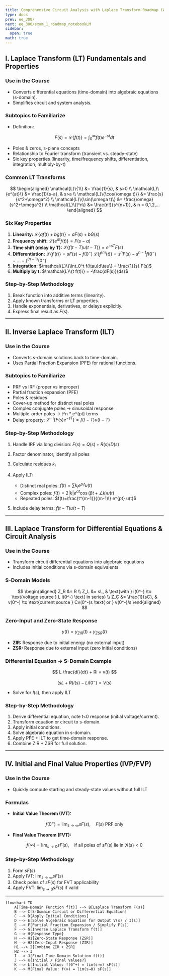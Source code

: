 ```yaml
---
title: Comprehensive Circuit Analysis with Laplace Transform Roadmap (With Equations)
type: docs
prev: ee_300/
next: ee_300/exam_1_roadmap_notebookLM
sidebar:
  open: true
math: true
---
```


## I. Laplace Transform (LT) Fundamentals and Properties

### Use in the Course

* Converts differential equations (time-domain) into algebraic equations (s-domain).
* Simplifies circuit and system analysis.

### Subtopics to Familiarize

* Definition:

$$
F(s) = \mathcal{L}\{f(t)\} = \int_0^\infty f(t)e^{-st} dt
$$

* Poles & zeros, s-plane concepts
* Relationship to Fourier transform (transient vs. steady-state)
* Six key properties (linearity, time/frequency shifts, differentiation, integration, multiply-by-t)

### Common LT Transforms

$$
\begin{aligned}
\mathcal{L}\{1\} &= \frac{1}{s}, & s>0 \\
\mathcal{L}\{e^{at}\} &= \frac{1}{s-a}, & s>a \\
\mathcal{L}\{\cos(\omega t)\} &= \frac{s}{s^2+\omega^2} \\
\mathcal{L}\{\sin(\omega t)\} &= \frac{\omega}{s^2+\omega^2} \\
\mathcal{L}\{t^n\} &= \frac{n!}{s^{n+1}}, & n = 0,1,2,...
\end{aligned}
$$

### Six Key Properties

1. **Linearity:** $\mathcal{L}\{af(t)+bg(t)\} = aF(s)+bG(s)$
2. **Frequency shift:** $\mathcal{L}\{e^{at}f(t)\} = F(s-a)$
3. **Time shift (delay by T):** $\mathcal{L}\{f(t-T)u(t-T)\} = e^{-sT}F(s)$
4. **Differentiation:**
   $\mathcal{L}\{f'(t)\} = sF(s)-f(0^-)$
   $\mathcal{L}\{f^{(n)}(t)\} = s^n F(s)-s^{n-1}f(0^-)-...-f^{(n-1)}(0^-)$
5. **Integration:** $\mathcal{L}\{\int_0^t f(\tau)d\tau\} = \frac{1}{s} F(s)$
6. **Multiply by t:** $\mathcal{L}\{t f(t)\} = -\frac{dF(s)}{ds}$

### Step-by-Step Methodology

1. Break function into additive terms (linearity).
2. Apply known transforms or LT properties.
3. Handle exponentials, derivatives, or delays explicitly.
4. Express final result as $F(s)$.

---

## II. Inverse Laplace Transform (ILT)

### Use in the Course

* Converts $s$-domain solutions back to time-domain.
* Uses Partial Fraction Expansion (PFE) for rational functions.

### Subtopics to Familiarize

* PRF vs IRF (proper vs improper)
* Partial fraction expansion (PFE)
* Poles & residues
* Cover-up method for distinct real poles
* Complex conjugate poles → sinusoidal response
* Multiple-order poles → t^n \* e^{pt} terms
* Delay property: $\mathcal{L}^{-1}\{F(s)e^{-sT}\} = f(t-T)u(t-T)$

### Step-by-Step Methodology

1. Handle IRF via long division: $F(s) = Q(s) + R(s)/D(s)$
2. Factor denominator, identify all poles
3. Calculate residues $k_i$
4. Apply ILT:

   * Distinct real poles: $f(t)=\sum k_i e^{p_i t}u(t)$
   * Complex poles: $f(t)=2|k| e^{\alpha t} \cos(\beta t+\angle k) u(t)$
   * Repeated poles: $f(t)=\frac{t^{m-1}}{(m-1)!} e^{pt} u(t)$
5. Include delay terms: $f(t-T) u(t-T)$

---

## III. Laplace Transform for Differential Equations & Circuit Analysis

### Use in the Course

* Transform circuit differential equations into algebraic equations
* Includes initial conditions via s-domain equivalents

### S-Domain Models

$$
\begin{aligned}
Z_R &= R \\
Z_L &= sL, & \text{with } i(0^-) \to \text{voltage source } L i(0^-) \text{ in series} \\
Z_C &= \frac{1}{sC}, & v(0^-) \to \text{current source } Cv(0^-)s \text{ or } v(0^-)/s
\end{aligned}
$$

### Zero-Input and Zero-State Response

$$
y(t) = y_{ZIR}(t) + y_{ZSR}(t)
$$

* **ZIR:** Response due to initial energy (no external input)
* **ZSR:** Response due to external input (zero initial conditions)

### Differential Equation → S-Domain Example

$$
L \frac{di}{dt} + Ri = v(t)
$$

$$
(sL+R) I(s) - L i(0^-) = V(s)
$$

* Solve for $I(s)$, then apply ILT

### Step-by-Step Methodology

1. Derive differential equation, note t<0 response (initial voltage/current).
2. Transform equation or circuit to s-domain.
3. Apply initial conditions.
4. Solve algebraic equation in s-domain.
5. Apply PFE + ILT to get time-domain response.
6. Combine ZIR + ZSR for full solution.

---

## IV. Initial and Final Value Properties (IVP/FVP)

### Use in the Course

* Quickly compute starting and steady-state values without full ILT

### Formulas

* **Initial Value Theorem (IVT):**

$$
f(0^+) = \lim_{s\to\infty} s F(s), \quad F(s) \text{ PRF only}
$$

* **Final Value Theorem (FVT):**

$$
f(\infty) = \lim_{s\to 0} s F(s), \quad \text{if all poles of } sF(s) \text{ lie in } \Re(s)<0
$$

### Step-by-Step Methodology

1. Form $sF(s)$
2. Apply IVT: $\lim_{s\to\infty} sF(s)$
3. Check poles of $sF(s)$ for FVT applicability
4. Apply FVT: $\lim_{s\to 0} sF(s)$ if valid

---

```mermaid
flowchart TD
    A[Time-Domain Function f(t)] --> B[Laplace Transform F(s)]
    B --> C[S-Domain Circuit or Differential Equation]
    C --> D[Apply Initial Conditions]
    D --> E[Solve Algebraic Equation for Output V(s) / I(s)]
    E --> F[Partial Fraction Expansion / Simplify F(s)]
    F --> G[Inverse Laplace Transform f(t)]
    G --> H{Response Type}
    H --> H1[Zero-State Response (ZSR)]
    H --> H2[Zero-Input Response (ZIR)]
    H1 --> I[Combine ZIR + ZSR]
    H2 --> I
    I --> J[Final Time-Domain Solution f(t)]
    J --> K{Initial / Final Values?}
    K --> L[Initial Value: f(0^+) = lim(s→∞) sF(s)]
    K --> M[Final Value: f(∞) = lim(s→0) sF(s)]

```
